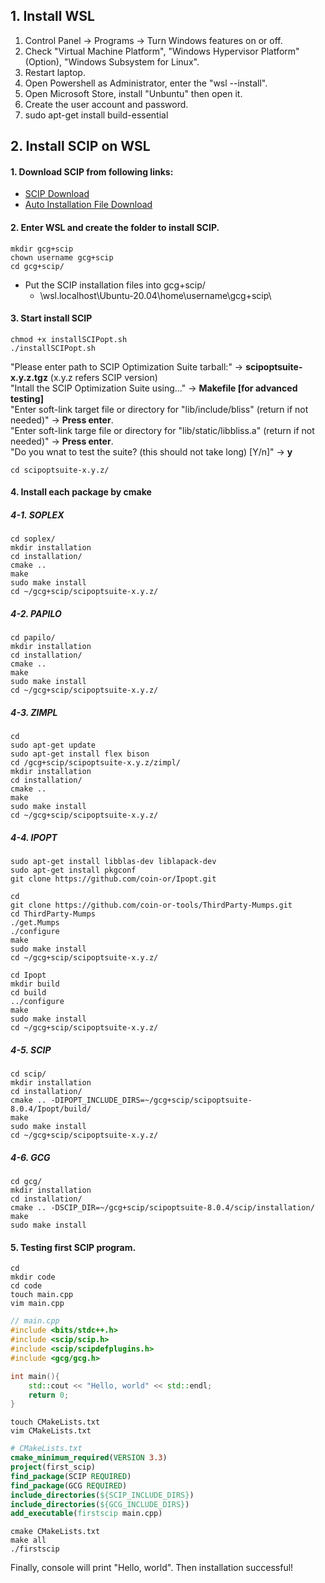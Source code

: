 ## 1. Install WSL
1. Control Panel -> Programs -> Turn Windows features on or off.
2. Check "Virtual Machine Platform", "Windows Hypervisor Platform" (Option), "Windows Subsystem for Linux".
3. Restart laptop.
4. Open Powershell as Administrator, enter the "wsl --install".
5. Open Microsoft Store, install "Unbuntu" then open it.
6. Create the user account and password.
7. sudo apt-get install build-essential

## 2. Install SCIP on WSL
#### 1. Download SCIP from following links:
* [SCIP Download](https://scipopt.org/index.php#download)
* [Auto Installation File Download](https://gcg.or.rwth-aachen.de/doc-3.5.0/installSCIPopt.sh)

#### 2. Enter WSL and create the folder to install SCIP.

```console
mkdir gcg+scip
chown username gcg+scip
cd gcg+scip/
```

* Put the SCIP installation files into gcg+scip/
    - \\wsl.localhost\Ubuntu-20.04\home\username\gcg+scip\

#### 3. Start install SCIP

```console
chmod +x installSCIPopt.sh
./installSCIPopt.sh
```

"Please enter path to SCIP Optimization Suite tarball:" -> **scipoptsuite-x.y.z.tgz** (x.y.z refers SCIP version)
<br/>
"Intall the SCIP Optimization Suite using..." -> **Makefile [for advanced testing]**
<br/>
"Enter soft-link target file or directory for "lib/include/bliss" (return if not needed)" -> **Press enter**.
<br/>
"Enter soft-link targe file or directory for "lib/static/libbliss.a" (return if not needed)" -> **Press enter**.
<br/>
"Do you wnat to test the suite? (this should not take long) [Y/n]" -> **y**

```console
cd scipoptsuite-x.y.z/
```

#### 4. Install each package by cmake
##### 4-1. SOPLEX

```console
cd soplex/
mkdir installation
cd installation/
cmake ..
make 
sudo make install
cd ~/gcg+scip/scipoptsuite-x.y.z/
```
    
##### 4-2. PAPILO

```console
cd papilo/
mkdir installation
cd installation/
cmake ..
make
sudo make install
cd ~/gcg+scip/scipoptsuite-x.y.z/
```

##### 4-3. ZIMPL

```console
cd
sudo apt-get update
sudo apt-get install flex bison
cd /gcg+scip/scipoptsuite-x.y.z/zimpl/
mkdir installation
cd installation/
cmake ..
make 
sudo make install
cd ~/gcg+scip/scipoptsuite-x.y.z/
```

##### 4-4. IPOPT

```console
sudo apt-get install libblas-dev liblapack-dev
sudo apt-get install pkgconf
git clone https://github.com/coin-or/Ipopt.git

cd 
git clone https://github.com/coin-or-tools/ThirdParty-Mumps.git
cd ThirdParty-Mumps
./get.Mumps
./configure
make
sudo make install
cd ~/gcg+scip/scipoptsuite-x.y.z/

cd Ipopt
mkdir build
cd build
../configure
make 
sudo make install
cd ~/gcg+scip/scipoptsuite-x.y.z/
```

##### 4-5. SCIP
```console
cd scip/
mkdir installation
cd installation/
cmake .. -DIPOPT_INCLUDE_DIRS=~/gcg+scip/scipoptsuite-8.0.4/Ipopt/build/
make 
sudo make install
cd ~/gcg+scip/scipoptsuite-x.y.z/
```	

##### 4-6. GCG
```console
cd gcg/
mkdir installation
cd installation/
cmake .. -DSCIP_DIR=~/gcg+scip/scipoptsuite-8.0.4/scip/installation/
make
sudo make install
```
	
#### 5. Testing first SCIP program.
```console
cd 
mkdir code
cd code 
touch main.cpp
vim main.cpp
```

```C++
// main.cpp
#include <bits/stdc++.h>
#include <scip/scip.h>
#include <scip/scipdefplugins.h>
#include <gcg/gcg.h>

int main(){
	std::cout << "Hello, world" << std::endl;
	return 0;
}
```

```console
touch CMakeLists.txt
vim CMakeLists.txt
```

```CMake
# CMakeLists.txt
cmake_minimum_required(VERSION 3.3)
project(first_scip)
find_package(SCIP REQUIRED)
find_package(GCG REQUIRED)
include_directories(${SCIP_INCLUDE_DIRS})
include_directories(${GCG_INCLUDE_DIRS})
add_executable(firstscip main.cpp)
```

```console
cmake CMakeLists.txt
make all
./firstscip
```
Finally, console will print "Hello, world".
Then installation successful!
